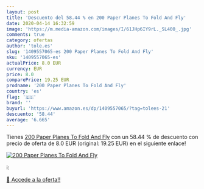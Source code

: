 ```yaml
---
layout: post
title: 'Descuento del 58.44 % en 200 Paper Planes To Fold And Fly'
date: 2020-04-14 16:32:59
image: 'https://m.media-amazon.com/images/I/61JHp6IY9rL._SL400_.jpg'
comments: true
category: ofertas
author: 'tole.es'
slug: '1409557065-es 200 Paper Planes To Fold And Fly'
sku: '1409557065-es'
actualPrice: 8.0 EUR
currency: EUR
price: 8.0
comparePrice: 19.25 EUR
prodname: '200 Paper Planes To Fold And Fly'
country: 'es'
flag: '🇪🇸'
brand: ''
buyurl: 'https://www.amazon.es/dp/1409557065/?tag=tolees-21'
descuento: '58.44'
average: '6.665'
---
```


Tienes [200 Paper Planes To Fold And Fly](https://www.amazon.es/dp/1409557065/?tag=tolees-21) con un 58.44 % de descuento con precio de oferta de 8.0 EUR (original: 19.25 EUR) en el siguiente enlace!

[![200 Paper Planes To Fold And Fly](https://m.media-amazon.com/images/I/61JHp6IY9rL._SL400_.jpg)](https://www.amazon.es/dp/1409557065/?tag=tolees-21)

ℹ️:


[🛒 Accede a la oferta!!](https://www.amazon.es/dp/1409557065/?tag=tolees-21)
